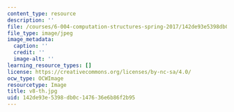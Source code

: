 ```yaml
---
content_type: resource
description: ''
file: /courses/6-004-computation-structures-spring-2017/142de93e5398db0c147636e6b86f2b95_v8-th.jpg
file_type: image/jpeg
image_metadata:
  caption: ''
  credit: ''
  image-alt: ''
learning_resource_types: []
license: https://creativecommons.org/licenses/by-nc-sa/4.0/
ocw_type: OCWImage
resourcetype: Image
title: v8-th.jpg
uid: 142de93e-5398-db0c-1476-36e6b86f2b95
---
```

